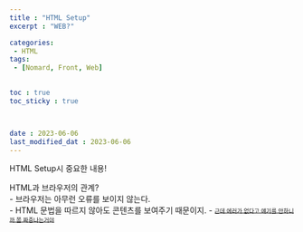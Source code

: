 ```yaml
---
title : "HTML Setup"
excerpt : "WEB?"

categories: 
 - HTML
tags: 
 - [Nomard, Front, Web]

 
toc : true
toc_sticky : true



date : 2023-06-06
last_modified_dat : 2023-06-06
---
```

<div class='notice--info' markdown='1'>
HTML Setup시 중요한 내용!
</div>

HTML과 브라우저의 관계?  
    - 브라우저는 아무런 오류를 보이지 않는다.  
    - HTML 문법을 따르지 않아도 콘텐츠를 보여주기 때문이지.
    - ~~<font size='1'>근데 에러가 없다고 얘기를 안하니까 쫌 짜증나는거야</font>~~